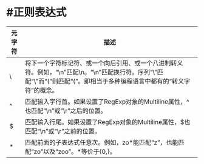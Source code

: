 #正则表达式
=
>
 元字符         | 描述           
 ------------- |-------------
 \             |将下一个字符标记符、或一个向后引用、或一个八进制转义符。例如，“\\n”匹配\n。“\n”匹配换行符。序列“\\”匹配“\”而“\(”则匹配“(”。即相当于多种编程语言中都有的“转义字符”的概念。 
^|匹配输入字行首。如果设置了RegExp对象的Multiline属性，^也匹配“\n”或“\r”之后的位置。
$|匹配输入行尾。如果设置了RegExp对象的Multiline属性，$也匹配“\n”或“\r”之前的位置。
*|匹配前面的子表达式任意次。例如，zo*能匹配“z”，也能匹配“zo”以及“zoo”。*等价于{0,}。
